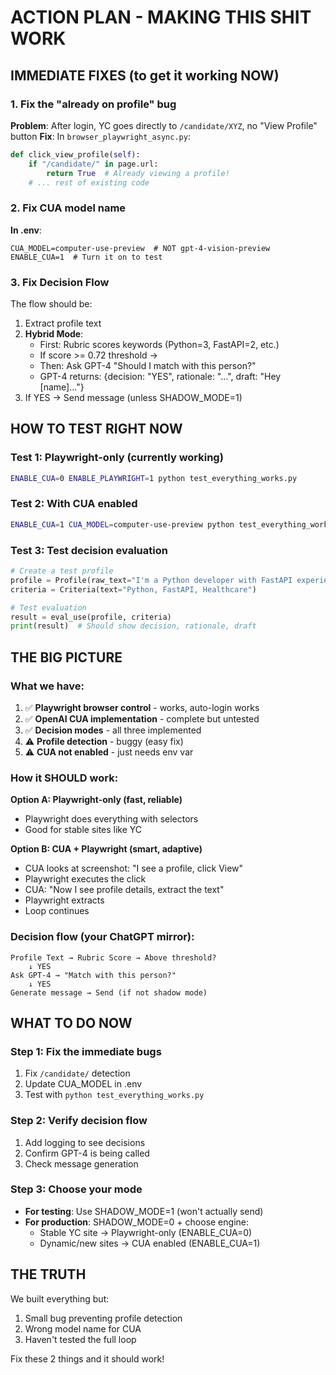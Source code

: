 # ACTION PLAN - MAKING THIS SHIT WORK

## IMMEDIATE FIXES (to get it working NOW)

### 1. Fix the "already on profile" bug
**Problem**: After login, YC goes directly to `/candidate/XYZ`, no "View Profile" button
**Fix**: In `browser_playwright_async.py`:
```python
def click_view_profile(self):
    if "/candidate/" in page.url:
        return True  # Already viewing a profile!
    # ... rest of existing code
```

### 2. Fix CUA model name
**In .env**:
```env
CUA_MODEL=computer-use-preview  # NOT gpt-4-vision-preview
ENABLE_CUA=1  # Turn it on to test
```

### 3. Fix Decision Flow
The flow should be:
1. Extract profile text
2. **Hybrid Mode**: 
   - First: Rubric scores keywords (Python=3, FastAPI=2, etc.)
   - If score >= 0.72 threshold → 
   - Then: Ask GPT-4 "Should I match with this person?"
   - GPT-4 returns: {decision: "YES", rationale: "...", draft: "Hey [name]..."}
3. If YES → Send message (unless SHADOW_MODE=1)

## HOW TO TEST RIGHT NOW

### Test 1: Playwright-only (currently working)
```bash
ENABLE_CUA=0 ENABLE_PLAYWRIGHT=1 python test_everything_works.py
```

### Test 2: With CUA enabled
```bash
ENABLE_CUA=1 CUA_MODEL=computer-use-preview python test_everything_works.py
```

### Test 3: Test decision evaluation
```python
# Create a test profile
profile = Profile(raw_text="I'm a Python developer with FastAPI experience...")
criteria = Criteria(text="Python, FastAPI, Healthcare")

# Test evaluation
result = eval_use(profile, criteria)
print(result)  # Should show decision, rationale, draft
```

## THE BIG PICTURE

### What we have:
1. ✅ **Playwright browser control** - works, auto-login works
2. ✅ **OpenAI CUA implementation** - complete but untested
3. ✅ **Decision modes** - all three implemented
4. ⚠️ **Profile detection** - buggy (easy fix)
5. ⚠️ **CUA not enabled** - just needs env var

### How it SHOULD work:

**Option A: Playwright-only (fast, reliable)**
- Playwright does everything with selectors
- Good for stable sites like YC

**Option B: CUA + Playwright (smart, adaptive)**
- CUA looks at screenshot: "I see a profile, click View"
- Playwright executes the click
- CUA: "Now I see profile details, extract the text"
- Playwright extracts
- Loop continues

### Decision flow (your ChatGPT mirror):
```
Profile Text → Rubric Score → Above threshold? 
    ↓ YES
Ask GPT-4 → "Match with this person?"
    ↓ YES
Generate message → Send (if not shadow mode)
```

## WHAT TO DO NOW

### Step 1: Fix the immediate bugs
1. Fix `/candidate/` detection
2. Update CUA_MODEL in .env
3. Test with `python test_everything_works.py`

### Step 2: Verify decision flow
1. Add logging to see decisions
2. Confirm GPT-4 is being called
3. Check message generation

### Step 3: Choose your mode
- **For testing**: Use SHADOW_MODE=1 (won't actually send)
- **For production**: SHADOW_MODE=0 + choose engine:
  - Stable YC site → Playwright-only (ENABLE_CUA=0)
  - Dynamic/new sites → CUA enabled (ENABLE_CUA=1)

## THE TRUTH

We built everything but:
1. Small bug preventing profile detection
2. Wrong model name for CUA
3. Haven't tested the full loop

Fix these 2 things and it should work!